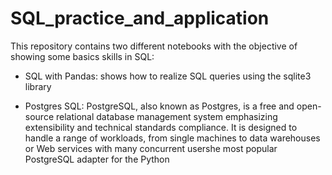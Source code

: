 # SQL_practice_and_application

This repository contains two different notebooks with the objective of showing some basics skills in SQL:

* SQL with Pandas: shows how to realize SQL queries using the sqlite3 library

* Postgres SQL: PostgreSQL, also known as Postgres, is a free and open-source relational database management system emphasizing extensibility and technical standards compliance. It is designed to handle a range of workloads, from single machines to data warehouses or Web services with many concurrent usershe most popular PostgreSQL adapter for the Python
